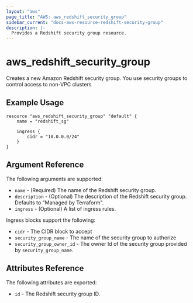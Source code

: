 ```yaml
---
layout: "aws"
page_title: "AWS: aws_redshift_security_group"
sidebar_current: "docs-aws-resource-redshift-security-group"
description: |-
  Provides a Redshift security group resource.
---
```


# aws\_redshift\_security\_group

Creates a new Amazon Redshift security group. You use security groups to control access to non-VPC clusters

## Example Usage

```
resource "aws_redshift_security_group" "default" {
    name = "redshift_sg"

    ingress {
        cidr = "10.0.0.0/24"
    }
}
```

## Argument Reference

The following arguments are supported:

* `name` - (Required) The name of the Redshift security group.
* `description` - (Optional) The description of the Redshift security group. Defaults to "Managed by Terraform".
* `ingress` - (Optional) A list of ingress rules.

Ingress blocks support the following:

* `cidr` - The CIDR block to accept
* `security_group_name` - The name of the security group to authorize
* `security_group_owner_id` - The owner Id of the security group provided
  by `security_group_name`.

## Attributes Reference

The following attributes are exported:

* `id` - The Redshift security group ID.

